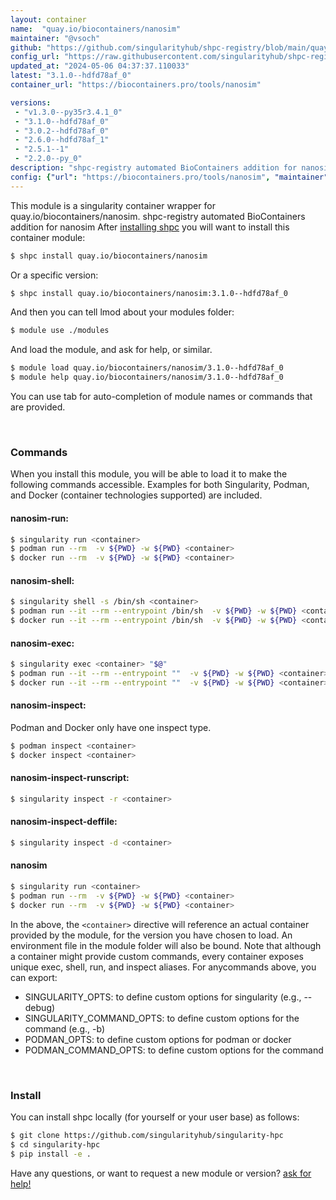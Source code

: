 ```yaml
---
layout: container
name:  "quay.io/biocontainers/nanosim"
maintainer: "@vsoch"
github: "https://github.com/singularityhub/shpc-registry/blob/main/quay.io/biocontainers/nanosim/container.yaml"
config_url: "https://raw.githubusercontent.com/singularityhub/shpc-registry/main/quay.io/biocontainers/nanosim/container.yaml"
updated_at: "2024-05-06 04:37:37.110033"
latest: "3.1.0--hdfd78af_0"
container_url: "https://biocontainers.pro/tools/nanosim"

versions:
 - "v1.3.0--py35r3.4.1_0"
 - "3.1.0--hdfd78af_0"
 - "3.0.2--hdfd78af_0"
 - "2.6.0--hdfd78af_1"
 - "2.5.1--1"
 - "2.2.0--py_0"
description: "shpc-registry automated BioContainers addition for nanosim"
config: {"url": "https://biocontainers.pro/tools/nanosim", "maintainer": "@vsoch", "description": "shpc-registry automated BioContainers addition for nanosim", "latest": {"3.1.0--hdfd78af_0": "sha256:38e67a7d37e00b443ce4679193d7f18381ed75194a04f321b2d8003139b94800"}, "tags": {"v1.3.0--py35r3.4.1_0": "sha256:8fd01e0927413f59a517a2b030182c7ff43b8143dc0a9937b9a48d57e71a1005", "3.1.0--hdfd78af_0": "sha256:38e67a7d37e00b443ce4679193d7f18381ed75194a04f321b2d8003139b94800", "3.0.2--hdfd78af_0": "sha256:b3cdc9ffb111069b787c5b2f744f2db9ffe552acdf10ab34428bd4ffd9f179d0", "2.6.0--hdfd78af_1": "sha256:d99389f4fafd8a36547cf5c2a6996a97d929482090682b1a4d070c28069d199b", "2.5.1--1": "sha256:75a726761a22d6413360b364dc537f8d6c0ce3a8bfc7aa2cceb22462fb39df99", "2.2.0--py_0": "sha256:ea496fcca9a46f4c1a01f389e5938e4e8e8387f8e522b7f17e496efdaf2953bb"}, "docker": "quay.io/biocontainers/nanosim"}
---
```


This module is a singularity container wrapper for quay.io/biocontainers/nanosim.
shpc-registry automated BioContainers addition for nanosim
After [installing shpc](#install) you will want to install this container module:


```bash
$ shpc install quay.io/biocontainers/nanosim
```

Or a specific version:

```bash
$ shpc install quay.io/biocontainers/nanosim:3.1.0--hdfd78af_0
```

And then you can tell lmod about your modules folder:

```bash
$ module use ./modules
```

And load the module, and ask for help, or similar.

```bash
$ module load quay.io/biocontainers/nanosim/3.1.0--hdfd78af_0
$ module help quay.io/biocontainers/nanosim/3.1.0--hdfd78af_0
```

You can use tab for auto-completion of module names or commands that are provided.

<br>

### Commands

When you install this module, you will be able to load it to make the following commands accessible.
Examples for both Singularity, Podman, and Docker (container technologies supported) are included.

#### nanosim-run:

```bash
$ singularity run <container>
$ podman run --rm  -v ${PWD} -w ${PWD} <container>
$ docker run --rm  -v ${PWD} -w ${PWD} <container>
```

#### nanosim-shell:

```bash
$ singularity shell -s /bin/sh <container>
$ podman run --it --rm --entrypoint /bin/sh  -v ${PWD} -w ${PWD} <container>
$ docker run --it --rm --entrypoint /bin/sh  -v ${PWD} -w ${PWD} <container>
```

#### nanosim-exec:

```bash
$ singularity exec <container> "$@"
$ podman run --it --rm --entrypoint ""  -v ${PWD} -w ${PWD} <container> "$@"
$ docker run --it --rm --entrypoint ""  -v ${PWD} -w ${PWD} <container> "$@"
```

#### nanosim-inspect:

Podman and Docker only have one inspect type.

```bash
$ podman inspect <container>
$ docker inspect <container>
```

#### nanosim-inspect-runscript:

```bash
$ singularity inspect -r <container>
```

#### nanosim-inspect-deffile:

```bash
$ singularity inspect -d <container>
```



#### nanosim

```bash
$ singularity run <container>
$ podman run --rm  -v ${PWD} -w ${PWD} <container>
$ docker run --rm  -v ${PWD} -w ${PWD} <container>
```


In the above, the `<container>` directive will reference an actual container provided
by the module, for the version you have chosen to load. An environment file in the
module folder will also be bound. Note that although a container
might provide custom commands, every container exposes unique exec, shell, run, and
inspect aliases. For anycommands above, you can export:

 - SINGULARITY_OPTS: to define custom options for singularity (e.g., --debug)
 - SINGULARITY_COMMAND_OPTS: to define custom options for the command (e.g., -b)
 - PODMAN_OPTS: to define custom options for podman or docker
 - PODMAN_COMMAND_OPTS: to define custom options for the command

<br>

### Install

You can install shpc locally (for yourself or your user base) as follows:

```bash
$ git clone https://github.com/singularityhub/singularity-hpc
$ cd singularity-hpc
$ pip install -e .
```

Have any questions, or want to request a new module or version? [ask for help!](https://github.com/singularityhub/singularity-hpc/issues)